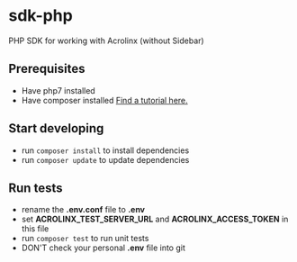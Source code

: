 # sdk-php
PHP SDK for working with Acrolinx (without Sidebar) 

## Prerequisites

* Have php7 installed
* Have composer installed [Find a tutorial here.](https://www.hostinger.com/tutorials/how-to-install-composer)

## Start developing

* run `composer install` to install dependencies
* run `composer update` to update dependencies

## Run tests
* rename the **.env.conf** file to **.env**
* set **ACROLINX_TEST_SERVER_URL** and **ACROLINX_ACCESS_TOKEN** in this file
* run `composer test` to run unit tests
* DON'T check your personal **.env** file into git
